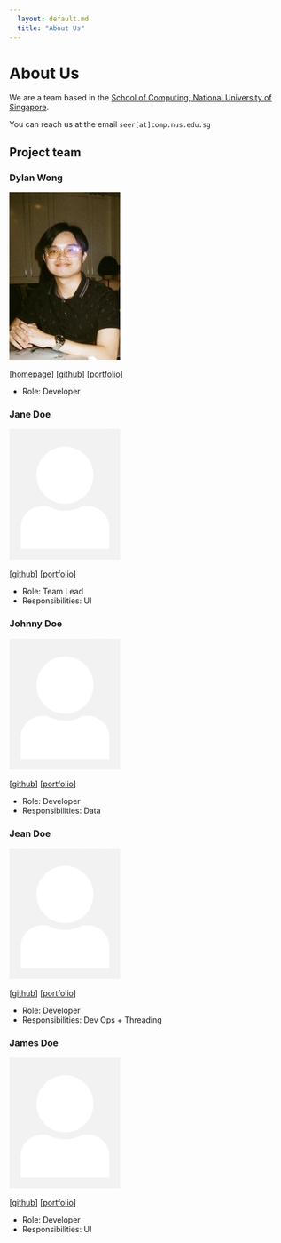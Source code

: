 ```yaml
---
  layout: default.md
  title: "About Us"
---
```


# About Us

We are a team based in the [School of Computing, National University of Singapore](http://www.comp.nus.edu.sg).

You can reach us at the email `seer[at]comp.nus.edu.sg`

## Project team

### Dylan Wong

<img src="images/potatoad88.png" width="200px">

[[homepage](http://www.comp.nus.edu.sg/~damithch)]
[[github](https://github.com/Potatoad88)]
[[portfolio](team/dylan)]

* Role: Developer

### Jane Doe

<img src="images/johndoe.png" width="200px">

[[github](http://github.com/johndoe)]
[[portfolio](team/dylan)]

* Role: Team Lead
* Responsibilities: UI

### Johnny Doe

<img src="images/johndoe.png" width="200px">

[[github](http://github.com/johndoe)] [[portfolio](team/dylan)]

* Role: Developer
* Responsibilities: Data

### Jean Doe

<img src="images/johndoe.png" width="200px">

[[github](http://github.com/johndoe)]
[[portfolio](team/dylan)]

* Role: Developer
* Responsibilities: Dev Ops + Threading

### James Doe

<img src="images/johndoe.png" width="200px">

[[github](http://github.com/johndoe)]
[[portfolio](team/dylan)]

* Role: Developer
* Responsibilities: UI
